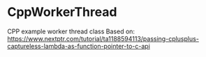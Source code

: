# CppWorkerThread
CPP example worker thread class
Based on: https://www.nextptr.com/tutorial/ta1188594113/passing-cplusplus-captureless-lambda-as-function-pointer-to-c-api
